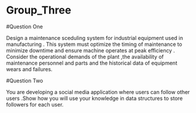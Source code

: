 # Group_Three
#Question One

Design a maintenance sceduling system for industrial equipment used in manufacturing . This system must optimize the timing of maintenance to minimize downtime and ensure machine operates at peak efficiency . Consider the operational demands of the plant ,the availability of maintenance personnel and parts and the historical data of equipment wears and failures.

#Question Two

You are developing a social media application where users can follow other users .Show how you will use your knowledge in data structures to store followers for each user.
